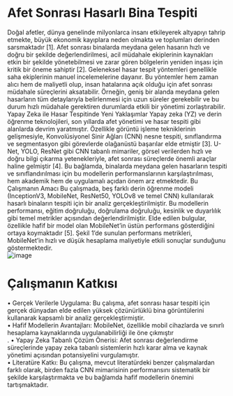# Afet Sonrası Hasarlı Bina Tespiti 
Doğal afetler, dünya genelinde milyonlarca insanı etkileyerek altyapıyı tahrip etmekte, büyük ekonomik kayıplara neden olmakta ve toplumları derinden sarsmaktadır [1]. Afet sonrası binalarda meydana gelen hasarın hızlı ve doğru bir şekilde değerlendirilmesi, acil müdahale ekiplerinin kaynakları etkin bir şekilde yönetebilmesi ve zarar gören bölgelerin yeniden inşası için kritik bir öneme sahiptir [2]. Geleneksel hasar tespit yöntemleri genellikle saha ekiplerinin manuel incelemelerine dayanır. Bu yöntemler hem zaman alıcı hem de maliyetli olup, insan hatalarına açık olduğu için afet sonrası müdahale süreçlerini aksatabilir. Örneğin, geniş bir alanda meydana gelen hasarların tüm detaylarıyla belirlenmesi için uzun süreler gerekebilir ve bu durum hızlı müdahale gerektiren durumlarda etkili bir yönetimi zorlaştırabilir.
Yapay Zeka ile Hasar Tespitinde Yeni Yaklaşımlar
Yapay zeka (YZ) ve derin öğrenme teknolojileri, son yıllarda afet yönetimi ve hasar tespiti gibi alanlarda devrim yaratmıştır. Özellikle görüntü işleme tekniklerinin gelişmesiyle, Konvolüsiyonel Sinir Ağları (CNN) nesne tespiti, sınıflandırma ve segmentasyon gibi görevlerde olağanüstü başarılar elde etmiştir [3]. U-Net, YOLO, ResNet gibi CNN tabanlı mimariler, görsel verilerden hızlı ve doğru bilgi çıkarma yetenekleriyle, afet sonrası süreçlerde önemli araçlar haline gelmiştir [4]. Bu bağlamda, binalarda meydana gelen hasarların tespiti ve sınıflandırılması için bu modellerin performanslarının karşılaştırılması, hem akademik hem de uygulamalı açıdan önem arz etmektedir.
Bu Çalışmanın Amacı
Bu çalışmada, beş farklı derin öğrenme modeli (InceptionV3, MobileNet, ResNet50, YOLOv8 ve temel CNN) kullanılarak hasarlı binaların tespiti için bir analiz gerçekleştirilmiştir. Bu modellerin performansı, eğitim doğruluğu, doğrulama doğruluğu, kesinlik ve duyarlılık gibi temel metrikler açısından değerlendirilmiştir. Elde edilen bulgular, özellikle hafif bir model olan MobileNet’in üstün performans gösterdiğini ortaya koymaktadır [5]. Şekil 1’de sunulan performans metrikleri, MobileNet’in hızlı ve düşük hesaplama maliyetiyle etkili sonuçlar sunduğunu göstermektedir.<br>
 ![image](https://github.com/user-attachments/assets/d1198f1b-1bb6-48fe-9efe-cf1fee5b1148)

# Çalışmanın Katkısı
•	Gerçek Verilerle Uygulama: Bu çalışma, afet sonrası hasar tespiti için gerçek dünyadan elde edilen yüksek çözünürlüklü bina görüntülerini kullanarak kapsamlı bir analiz gerçekleştirmiştir.<br>
•	Hafif Modellerin Avantajları: MobileNet, özellikle mobil cihazlarda ve sınırlı hesaplama kaynaklarında uygulanabilirliği ile öne çıkmıştır <br>.
•	Yapay Zeka Tabanlı Çözüm Önerisi: Afet sonrası değerlendirme süreçlerinde yapay zeka tabanlı sistemlerin hızlı karar alma ve kaynak yönetimi açısından potansiyelini vurgulamıştır.<br>
•	Literatüre Katkı: Bu çalışma, mevcut literatürdeki benzer çalışmalardan farklı olarak, birden fazla CNN mimarisinin performansını sistematik bir şekilde karşılaştırmakta ve bu bağlamda hafif modellerin önemini tartışmaktadır.
